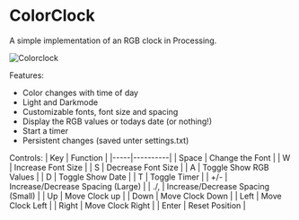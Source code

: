 # ColorClock
A simple implementation of an RGB clock in Processing.

![Colorclock](https://github.com/DavidBlavid/ColorClock/assets/63608955/50257b43-d5bf-4402-b9c7-d465020f3cfb)

Features:
- Color changes with time of day
- Light and Darkmode
- Customizable fonts, font size and spacing
- Display the RGB values or todays date (or nothing!)
- Start a timer
- Persistent changes (saved unter settings.txt)

Controls:
| Key | Function |
|-----|----------|
| Space | Change the Font |
| W | Increase Font Size |
| S | Decrease Font Size |
| A | Toggle Show RGB Values |
| D | Toggle Show Date |
| T | Toggle Timer |
| +/- | Increase/Decrease Spacing (Large) |
| ./, | Increase/Decrease Spacing (Small) |
| Up | Move Clock up |
| Down | Move Clock Down |
| Left | Move Clock Left |
| Right | Move Clock Right |
| Enter | Reset Position |
